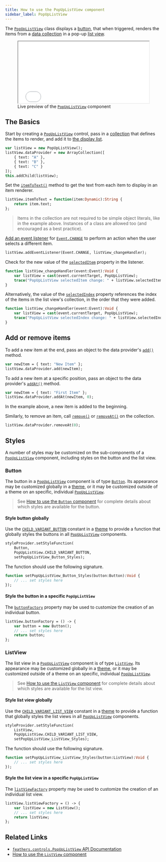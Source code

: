 ```yaml
---
title: How to use the PopUpListView component
sidebar_label: PopUpListView
---
```


The [`PopUpListView`](https://api.feathersui.com/current/feathers/controls/PopUpListView.html) class displays a [button](./button.md), that when triggered, renders the items from a [data collection](./data-collections.md) in a pop-up [list view](./list-view.md).

<figure>
<iframe src="/learn/haxe-openfl/samples/pop-up-list-view.html" width="100%" height="200"></iframe>
<figcaption>Live preview of the <a href="https://api.feathersui.com/current/feathers/controls/PopUpListView.html"><code>PopUpListView</code></a> component</figcaption>
</figure>

## The Basics

Start by creating a [`PopUpListView`](https://api.feathersui.com/current/feathers/controls/PopUpListView.html) control, pass in a [collection](./data-collections.md) that defines the items to render, and add it to [the display list](https://books.openfl.org/openfl-developers-guide/display-programming/basics-of-display-programming.html).

```hx
var listView = new PopUpListView();
listView.dataProvider = new ArrayCollection([
    { text: "A" },
    { text: "B" },
    { text: "C" }
]);
this.addChild(listView);
```

Set the [`itemToText()`](https://api.feathersui.com/current/feathers/controls/PopUpListView.html#itemToText) method to get the text from each item to display in an item renderer.

```hx
listView.itemToText = function(item:Dynamic):String {
    return item.text;
};
```

> Items in the collection are not required to be simple object literals, like in the example above. Instances of a class are allowed too (and encouraged as a best practice).

[Add an event listener](https://books.openfl.org/openfl-developers-guide/handling-events/basics-of-handling-events.html) for [`Event.CHANGE`](https://api.openfl.org/openfl/events/Event.html#CHANGE) to perform an action when the user selects a different item.

```hx
listView.addEventListener(Event.CHANGE, listView_changeHandler);
```

Check for the new value of the [`selectedItem`](https://api.feathersui.com/current/feathers/controls/PopUpListView.html#selectedItem) property in the listener.

```hx
function listView_changeHandler(event:Event):Void {
    var listView = cast(event.currentTarget, PopUpListView);
    trace("PopUpListView selectedItem change: " + listView.selectedItem.text);
}
```

Alternatively, the value of the [`selectedIndex`](https://api.feathersui.com/current/feathers/controls/PopUpListView.html#selectedIndex) property references the index of the items in the list view's collection, in the order that they were added.

```hx
function listView_changeHandler(event:Event):Void {
    var listView = cast(event.currentTarget, PopUpListView);
    trace("PopUpListView selectedIndex change: " + listView.selectedIndex);
}
```

## Add or remove items

To add a new item at the end, pass an object to the data provider's [`add()`](https://api.feathersui.com/current/feathers/data/IFlatCollection.html#add) method.

```hx
var newItem = { text: "New Item" };
listView.dataProvider.add(newItem);
```

To add a new item at a specific position, pass an object to the data provider's [`addAt()`](https://api.feathersui.com/current/feathers/data/IFlatCollection.html#addAt) method.

```hx
var newItem = { text: "First Item" };
listView.dataProvider.addAt(newItem, 0);
```

In the example above, a new item is added to the beginning.

Similarly, to remove an item, call [`remove()`](https://api.feathersui.com/current/feathers/data/IFlatCollection.html#remove) or [`removeAt()`](https://api.feathersui.com/current/feathers/data/IFlatCollection.html#removeAt) on the collection.

```hx
listView.dataProvider.removeAt(0);
```

## Styles

A number of styles may be customized on the sub-components of a [`PopUpListView`](https://api.feathersui.com/current/feathers/controls/PopUpListView.html) component, including styles on the button and the list view.

### Button

The button in a [`PopUpListView`](https://api.feathersui.com/current/feathers/controls/PopUpListView.html) component is of type [`Button`](./button.md). Its appearance may be customized globally in a [theme](./themes.md), or it may be customized outside of a theme on an specific, individual [`PopUpListView`](https://api.feathersui.com/current/feathers/controls/PopUpListView.html).

> See [How to use the `Button` component](./button.md#styles) for complete details about which styles are available for the button.

#### Style button globally

Use the [`CHILD_VARIANT_BUTTON`](https://api.feathersui.com/current/feathers/controls/PopUpListView.html#CHILD_VARIANT_BUTTON) constant in a [theme](./themes.md) to provide a function that globally styles the buttons in all [`PopUpListView`](https://api.feathersui.com/current/feathers/controls/PopUpListView.html) components.

```hx
styleProvider.setStyleFunction(
    Button,
    PopUpListView.CHILD_VARIANT_BUTTON,
    setPopUpListView_Button_Styles);
```

The function should use the following signature.

```hx
function setPopUpListView_Button_Styles(button:Button):Void {
    // ... set styles here
});
```

#### Style the button in a specific `PopUpListView`

The [`buttonFactory`](https://api.feathersui.com/current/feathers/controls/PopUpListView.html#buttonFactory) property may be used to customize the creation of an individual button.

```hx
listView.buttonFactory = () -> {
    var button = new Button();
    // ... set styles here
    return button;
};
```

### ListView

The list view in a [`PopUpListView`](https://api.feathersui.com/current/feathers/controls/PopUpListView.html) component is of type [`ListView`](./list-view.md). Its appearance may be customized globally in a [theme](./themes.md), or it may be customized outside of a theme on an specific, individual [`PopUpListView`](https://api.feathersui.com/current/feathers/controls/PopUpListView.html).

> See [How to use the `ListView` component](./list-view.md#styles) for complete details about which styles are available for the list view.

#### Style list view globally

Use the [`CHILD_VARIANT_LIST_VIEW`](https://api.feathersui.com/current/feathers/controls/PopUpListView.html#CHILD_VARIANT_LIST_VIEW) constant in a [theme](./themes.md) to provide a function that globally styles the list views in all [`PopUpListView`](https://api.feathersui.com/current/feathers/controls/PopUpListView.html) components.

```hx
styleProvider.setStyleFunction(
    ListView,
    PopUpListView.CHILD_VARIANT_LIST_VIEW,
    setPopUpListView_ListView_Styles);
```

The function should use the following signature.

```hx
function setPopUpListView_ListView_Styles(button:ListView):Void {
    // ... set styles here
});
```

#### Style the list view in a specific `PopUpListView`

The [`listViewFactory`](https://api.feathersui.com/current/feathers/controls/PopUpListView.html#listViewFactory) property may be used to customize the creation of an individual list view.

```hx
listView.listViewFactory = () -> {
    var listView = new ListView();
    // ... set styles here
    return listView;
};
```

## Related Links

- [`feathers.controls.PopUpListView` API Documentation](https://api.feathersui.com/current/feathers/controls/PopUpListView.html)
- [How to use the `ListView` component](./list-view.md)
